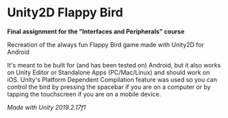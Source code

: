 # Unity2D Flappy Bird

**Final assignment for the "Interfaces and Peripherals" course**

Recreation of the always fun Flappy Bird game made with Unity2D for Android

It's meant to be built for (and has been tested on) Android, but it also works on Unity Editor or Standalone Apps (PC/Mac/Linux) and should work on iOS. Unity's Platform Dependent Compilation feature was used so you can control the bird by pressing the spacebar if you are on a computer or by tapping the touchscreen if you are on a mobile device.

*_Made with Unity 2019.2.17f1_*

